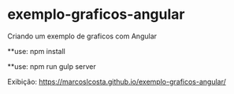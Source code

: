 # exemplo-graficos-angular
Criando um exemplo de graficos com Angular

**use: npm install

**use: npm run gulp server 

Exibição: https://marcoslcosta.github.io/exemplo-graficos-angular/
